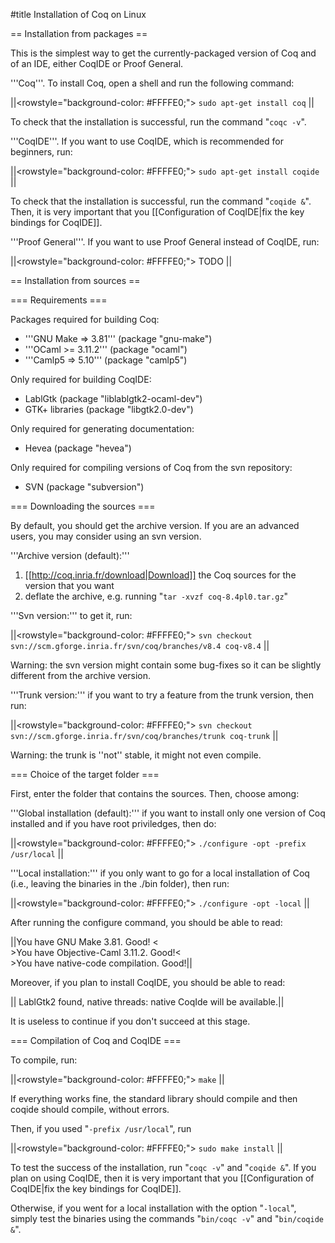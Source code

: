 #title Installation of Coq on Linux

== Installation from packages ==

This is the simplest way to get the currently-packaged version of Coq and of an IDE, either CoqIDE or Proof General.

'''Coq'''. To install Coq, open a shell and run the following command: 

||<rowstyle="background-color: #FFFFE0;"> `sudo apt-get install coq` ||

To check that the installation is successful, run the command "`coqc -v`".

'''CoqIDE'''. If you want to use CoqIDE, which is recommended for beginners, run:

||<rowstyle="background-color: #FFFFE0;"> `sudo apt-get install coqide` ||

To check that the installation is successful, run the command "`coqide &`".
Then, it is very important that you  [[Configuration of CoqIDE|fix the key bindings for CoqIDE]].

'''Proof General'''. If you want to use Proof General instead of CoqIDE, run: 

||<rowstyle="background-color: #FFFFE0;"> TODO ||


== Installation from sources ==

=== Requirements ===

Packages required for building Coq:
 * '''GNU Make => 3.81''' (package "gnu-make")
 * '''OCaml >= 3.11.2''' (package "ocaml")
 * '''Camlp5 => 5.10''' (package "camlp5")

Only required for building CoqIDE:
 * LablGtk (package "liblablgtk2-ocaml-dev")
 * GTK+ libraries (package "libgtk2.0-dev")

Only required for generating documentation:
 * Hevea (package "hevea")

Only required for compiling versions of Coq from the svn repository:
 * SVN (package "subversion") 


=== Downloading the sources ===

By default, you should get the archive version. If you are an advanced users, you may consider using an svn version.

'''Archive version (default):''' 
 1. [[http://coq.inria.fr/download|Download]] the Coq sources for the version that you want
 1. deflate the archive, e.g. running "`tar -xvzf coq-8.4pl0.tar.gz`"  

'''Svn version:''' to get it, run:

||<rowstyle="background-color: #FFFFE0;"> `svn checkout svn://scm.gforge.inria.fr/svn/coq/branches/v8.4 coq-v8.4` ||

Warning: the svn version might contain some bug-fixes so it can be slightly different from the archive version.

'''Trunk version:''' if you want to try a feature from the trunk version, then run:

||<rowstyle="background-color: #FFFFE0;"> `svn checkout svn://scm.gforge.inria.fr/svn/coq/branches/trunk coq-trunk` ||

Warning: the trunk is ''not'' stable, it might not even compile.



=== Choice of the target folder ===

First, enter the folder that contains the sources. Then, choose among:

'''Global installation (default):''' if you want to install only one version of Coq installed and if you have root priviledges, then do:

||<rowstyle="background-color: #FFFFE0;"> `./configure -opt -prefix /usr/local` ||

'''Local installation:''' if you only want to go for a local installation of Coq (i.e., leaving the binaries in the ./bin folder), then run:

||<rowstyle="background-color: #FFFFE0;"> `./configure -opt -local` ||

After running the configure command, you should be able to read:

||You have GNU Make 3.81. Good! <<BR>>You have Objective-Caml 3.11.2. Good!<<BR>>You have native-code compilation. Good!||

Moreover, if you plan to install CoqIDE, you should be able to read:

|| LablGtk2 found, native threads: native CoqIde will be available.||

It is useless to continue if you don't succeed at this stage.


=== Compilation of Coq and CoqIDE ===

To compile, run:

||<rowstyle="background-color: #FFFFE0;"> `make` ||

If everything works fine, the standard library should compile and then coqide should compile, without errors.

Then, if you used "`-prefix /usr/local`", run 

||<rowstyle="background-color: #FFFFE0;"> `sudo make install` ||

To test the success of the installation, run "`coqc -v`" and "`coqide &`".
If you plan on using CoqIDE, then it is very important that you 
[[Configuration of CoqIDE|fix the key bindings for CoqIDE]].

Otherwise, if you went for a local installation with the option "`-local`", simply 
test the binaries using the commands "`bin/coqc -v`" and "`bin/coqide &`".
